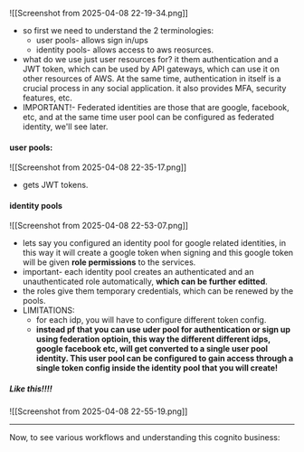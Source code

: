 ![[Screenshot from 2025-04-08 22-19-34.png]]
- so first we need to understand the 2 terminologies:
	- user pools- allows sign in/ups
	- identity pools- allows access to aws reosurces.
- what do we use just user resources for? it them authentication and a JWT token, which can be used by API gateways, which can use it on other resources of AWS. At the same time, authentication in itself is a crucial process in any social application. it also provides MFA, security features, etc.
- IMPORTANT!- Federated identities are those that are google, facebook, etc, and at the same time user pool can be configured as federated identity, we'll see later.

#### user pools:
![[Screenshot from 2025-04-08 22-35-17.png]]
- gets JWT tokens.

#### identity pools
![[Screenshot from 2025-04-08 22-53-07.png]]
- lets say you configured an identity pool for google related identities, in this way it will create a google token when signing and this google token will be given **role permissions**  to the services.
- important- each identity pool creates an authenticated and an unauthenticated role automatically, **which can be further editted**.
- the roles give them temporary credentials, which can be renewed by the pools.
- LIMITATIONS:
	- for each idp, you will have to configure different token config.
	- **instead pf that you can use uder pool for authentication or sign up using federation optioin, this way the different different idps, google facebook etc, will get converted to a single user pool identity. This user pool can be configured to gain access through a single token config inside the identity pool that you will create!**

##### Like this!!!!
![[Screenshot from 2025-04-08 22-55-19.png]]


--- 
Now, to see various workflows and understanding this cognito business:


